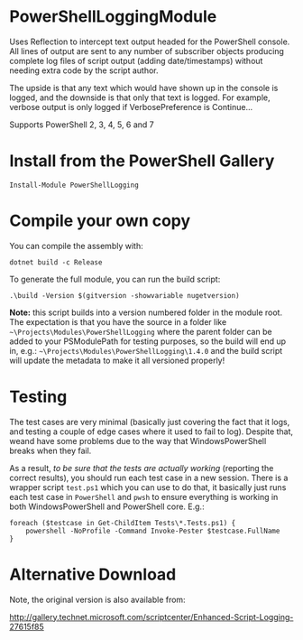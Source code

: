 PowerShellLoggingModule
=======================
Uses Reflection to intercept text output headed for the PowerShell console.
All lines of output are sent to any number of subscriber objects
producing complete log files of script output (adding date/timestamps)
without needing extra code by the script author.

The upside is that any text which would have shown up in the console is logged,
and the downside is that only that text is logged.
For example, verbose output is only logged if VerbosePreference is Continue...


Supports PowerShell 2, 3, 4, 5, 6 and 7


Install from the PowerShell Gallery
==================================

```posh
Install-Module PowerShellLogging
```

Compile your own copy
====================

You can compile the assembly with:

```posh
dotnet build -c Release
```

To generate the full module, you can run the build script:

```posh
.\build -Version $(gitversion -showvariable nugetversion)
```

**Note:** this script builds into a version numbered folder in the module root.
The expectation is that you have the source in a folder like `~\Projects\Modules\PowerShellLogging`
where the parent folder can be added to your PSModulePath for testing purposes,
so the build will end up in, e.g.: `~\Projects\Modules\PowerShellLogging\1.4.0`
and the build script will update the metadata to make it all versioned properly!

Testing
=======

The test cases are very minimal (basically just covering the fact that it logs, and testing a couple of edge cases where it used to fail to log). Despite that, weand have some problems due to the way that WindowsPowerShell breaks when they fail.

 As a result, _to be sure that the tests are actually working_ (reporting the correct results), you should run each test case in a new session. There is a wrapper script `test.ps1` which you can use to do that, it basically just runs each test case in `PowerShell` and `pwsh` to ensure everything is working in both WindowsPowerShell and PowerShell core. E.g.:

```
foreach ($testcase in Get-ChildItem Tests\*.Tests.ps1) {
    powershell -NoProfile -Command Invoke-Pester $testcase.FullName
}
```

Alternative Download
===================

Note, the original version is also available from:

http://gallery.technet.microsoft.com/scriptcenter/Enhanced-Script-Logging-27615f85
